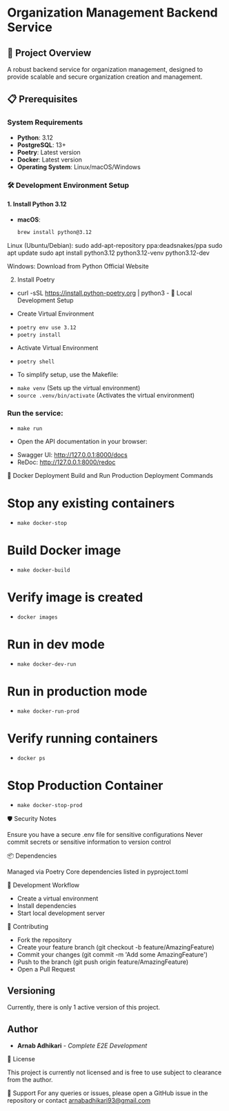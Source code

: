 # Organization Management Backend Service

## 🚀 Project Overview
A robust backend service for organization management, designed to provide scalable and secure organization creation and management.

## 📋 Prerequisites

### System Requirements
- **Python**: 3.12
- **PostgreSQL**: 13+
- **Poetry**: Latest version
- **Docker**: Latest version
- **Operating System**: Linux/macOS/Windows

### 🛠 Development Environment Setup

#### 1. Install Python 3.12
- **macOS**:
  ```bash
  brew install python@3.12

Linux (Ubuntu/Debian):
sudo add-apt-repository ppa:deadsnakes/ppa
sudo apt update
sudo apt install python3.12 python3.12-venv python3.12-dev

Windows:
Download from Python Official Website

2. Install Poetry
- curl -sSL https://install.python-poetry.org | python3 -
🔧 Local Development Setup
* Create Virtual Environment
- `poetry env use 3.12`
- `poetry install`
* Activate Virtual Environment
- `poetry shell`
* To simplify setup, use the Makefile:
- `make venv`  (Sets up the virtual environment)
- `source .venv/bin/activate`  (Activates the virtual environment)

### Run the service:
- `make run`

* Open the API documentation in your browser:
- Swagger UI: http://127.0.0.1:8000/docs
- ReDoc: http://127.0.0.1:8000/redoc

🐳 Docker Deployment
Build and Run
Production Deployment Commands
# Stop any existing containers
- `make docker-stop`

# Build Docker image
- `make docker-build`

# Verify image is created
- `docker images`

# Run in dev mode
- `make docker-dev-run`

# Run in production mode
- `make docker-run-prod`

# Verify running containers
- `docker ps`
# Stop Production Container
- `make docker-stop-prod`

🛡️ Security Notes

Ensure you have a secure .env file for sensitive configurations
Never commit secrets or sensitive information to version control

📦 Dependencies

Managed via Poetry
Core dependencies listed in pyproject.toml

🚧 Development Workflow

- Create a virtual environment
- Install dependencies
- Start local development server

🤝 Contributing

- Fork the repository
- Create your feature branch (git checkout -b feature/AmazingFeature)
- Commit your changes (git commit -m 'Add some AmazingFeature')
- Push to the branch (git push origin feature/AmazingFeature)
- Open a Pull Request

## Versioning

Currently, there is only 1 active version of this project.

## Author

* **Arnab Adhikari** - *Complete E2E Development*

📄 License

This project is currently not licensed and is free to use subject to clearance from the author.

💬 Support
For any queries or issues, please open a GitHub issue in the repository or contact arnabadhikari93@gmail.com
